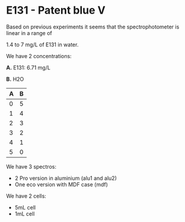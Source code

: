 # E131 - Patent blue V

Based on previous experiments it seems that the spectrophotometer is linear in a range of

1.4 to 7 mg/L of E131 in water.

We have 2 concentrations:

**A.** E131: 6.71 mg/L

**B.** H2O

| A   | B   |
| --- | --- |
| 0   | 5   |
| 1   | 4   |
| 2   | 3   |
| 3   | 2   |
| 4   | 1   |
| 5   | 0   |

We have 3 spectros:

- 2 Pro version in aluminium (alu1 and alu2)
- One eco version with MDF case (mdf)

We have 2 cells:

- 5mL cell
- 1mL cell
